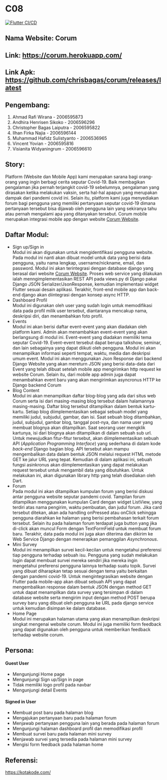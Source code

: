 # C08
[![Flutter CI/CD](https://github.com/chrisbagas/corum/actions/workflows/main.yml/badge.svg)](https://github.com/chrisbagas/corum/actions/workflows/main.yml)
## Nama Website: Corum
## Link: https://corum.herokuapp.com/ 
## Link Apk: https://github.com/chrisbagas/corum/releases/latest
## Pengembang:
1. Ahmad Rafi Wirana - 2006595873
2. Andhira Henrisen Sikoko - 2006596296
3. Christopher Bagas Laiputra - 2006595822
4. Ilhan Firka Najia - 2006596144
5. Muhammad Hafidz Sulistyanto - 2006536965
6. Vincent Yovian - 2006595816
7. Visianita Widyaningrum - 2006596610
## Story:
Platform (Website dan Mobile App) kami merupakan sarana bagi orang-orang yang ingin berbagi cerita seputar Covid-19. Baik membagikan pengalaman jika pernah terjangkit covid-19 sebelumnya, pengalaman yang dirasakan ketika melakukan vaksin, serta hal-hal apapun yang merupakan dampak dari pandemi covid ini. Selain itu, platform kami juga menyediakan forum bagi pengguna yang memiliki pertanyaan seputar covid-19 dimana pertanyaan tersebut bisa dijawab oleh pengguna lain yang sekiranya tahu atau pernah mengalami apa yang ditanyakan tersebut. Corum mobile merupakan integrasi mobile app dengan website [Corum Website](https://corum.herokuapp.com/).
## Daftar Modul:
- Sign up/Sign in<br>
Modul ini akan digunakan untuk mengidentifikasi pengguna website. Pada modul ini nanti akan dibuat model untuk data yang berisi data pengguna, yaitu nama lengkap, username/nickname, email, dan password. Modul ini akan terintegrasi dengan database django yang berasal
dari website [Corum Website](https://corum.herokuapp.com/).  Proses web service yang dilakukan ialah menngimplementasikan REST API pada views.py di Django pakai Django JSON Serializer/JsonResponse, kemudian implementasi widget Flutter sesuai desain aplikasi. Terakhir, front-end mobile app dan back-end django akan diintegrasi dengan konsep async HTTP.
- Dashboard Profil<br>
Modul ini digunakan oleh user yang sudah login untuk memodifikasi data pada profil milik user tersebut, diantaranya mencakup nama, deskripsi diri, dan menambahkan foto profil.
- Events<br>
Modul ini akan berisi daftar event-event yang akan diadakan oleh platform kami. Admin akan menambahkan event-event yang akan berlangsung di modul ini. Event-event yang diadakan memiliki tema seputar Covid-19. Event-event tersebut dapat berupa talkshow, seminar, dan lain sebagainya yang dapat diikuti oleh pengguna. Modul ini akan menampilkan informasi seperti tempat, waktu, media dan deskripsi umum event. Modul ini akan menggunakan Json Response dari backend Django Website yang akan mereturn JSON yang berisi data-data dari Event yang telah dibuat setelah mobile app mengirimkan http request ke website Corum. Selain itu, dari mobile app admin juga dapat menambahkan event baru yang akan mengirimkan asyncronus HTTP ke Django backend Corum
- Blog Content<br>
Modul ini akan menampilkan daftar blog-blog yang ada dari situs web Corum serta isi dari masing-masing blog tersebut dalam halamannya masing-masing. Daftar blog tersebut ditampilkan dalam bentuk kartu-kartu. Setiap blog diimplementasikan sebagai sebuah model yang memiliki judul, subjudul, gambar, dan isi. Saat sebuah blog ditambahkan, judul, subjudul, gambar blog, tanggal post-nya, dan nama user yang membuat blognya akan ditampilkan. Saat seorang user mengklik kartunya, isi dari blognya akan ditampilkan di dalam sebuah sub url. Untuk mewujudkan fitur-fitur tersebut, akan diimplementasikan sebuah API (*Application Programming Interface*) yang sederhana di dalam kode *back-end* Django bagian blog. API tersebut akan mampu mengembalikan data dalam bentuk JSON melalui request HTML metode GET ke jalur URL yang tepat. Kemudian di dalam aplikasi ini, sebuah fungsi asinkronus akan diimplementasikan yang dapat melakukan request tersebut untuk mengambil data yang dibutuhkan. Untuk melakukan ini, akan digunakan library http yang telah disediakan oleh Dart.
- Forum<br>
Pada modul ini akan ditampilkan kumpulan forum yang berisi diskusi antar pengguna website seputar pandemi covid. Tampilan forum ditampilkan menggunakan kumpulan Card dengan widget ListView, yang terdiri atas nama pengirim, waktu pembuatan, dan judul forum. Jika card tersebut ditekan, akan ada handling onPressed atau onClick sehingga pengguna diarahkan ke halaman yang berisi pembahasan terkait forum tersebut. Selain itu pada halaman forum terdapat juga button yang jika di-click akan muncul Form dengan TextFormField untuk membuat forum baru. Terakhir, data pada modul ini juga akan diterima dan dikirim ke Web Service Django dengan menerapkan pemanggilan _Asynchronous_.
- Mini Survey<br>
Modul ini menampilkan survei kecil-kecilan untuk mengetahui preferensi tiap pengguna terhadap sebuah isu. Pengguna yang sudah melakukan login dapat membuat survei mereka sendiri jika mereka ingin mengetahui preferensi pengguna lainnya terhadap suatu topik. Survei yang dibuat diharapkan tetap sesuai dengan tema yaitu berkaitan dengan pandemi covid-19.
Untuk mengintegrasikan website dengan Flutter pada mobile-app akan dibuat sebuah API yang dapat mengembalikan response dalam bentuk JSON dengan method GET untuk dapat menampilkan data survey yang tersimpan di dalam database website serta mengirim input dengan method POST berupa survey baru yang dibuat oleh pengguna ke URL pada django service untuk kemudian disimpan ke dalam database.
- Home Page<br>
Modul ini merupakan halaman utama yang akan menampilkan deskripsi singkat mengenai website corum. Modul ini juga memiliki form feedback yang dapat digunakan oleh pengguna untuk memberikan feedback terhadap website corum.
## Persona:
#### Guest User
- Mengunjungi Home page
- Mengunjungi Sign up/Sign in page
- Tidak memiliki logo profil pada navbar
- Mengunjungi detail Events
#### Signed in User
- Membuat post baru pada halaman blog
- Mengajukan pertanyaan baru pada halaman forum
- Menjawab pertanyaan pengguna lain yang berada pada halaman forum
- Mengunjungi halaman dashboard profil dan memodifikasi profil 
- Membuat survei baru pada halaman mini survey
- Menjawab survei yang tersedia pada halaman mini survey
- Mengisi form feedback pada halaman home
## Referensi:
https://kotakode.com/
